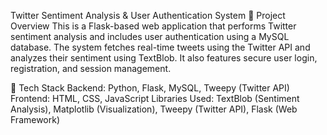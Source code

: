 Twitter Sentiment Analysis & User Authentication System
📌 Project Overview
This is a Flask-based web application that performs Twitter sentiment analysis and includes user authentication using a MySQL database. The system fetches real-time tweets using the Twitter API and analyzes their sentiment using TextBlob. It also features secure user login, registration, and session management.

🔧 Tech Stack
Backend: Python, Flask, MySQL, Tweepy (Twitter API)
Frontend: HTML, CSS, JavaScript
Libraries Used: TextBlob (Sentiment Analysis), Matplotlib (Visualization), Tweepy (Twitter API), Flask (Web Framework)
